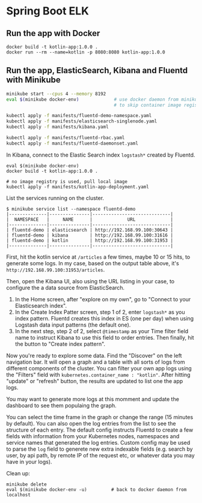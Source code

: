 # Spring Boot ELK

## Run the app with Docker

```
docker build -t kotlin-app:1.0.0 .
docker run --rm --name=kotlin -p 8080:8080 kotlin-app:1.0.0
```

## Run the app, ElasticSearch, Kibana and Fluentd with Minikube

```bash
minikube start --cpus 4 --memory 8192
eval $(minikube docker-env)             # use docker daemon from minikube VM
                                        # to skip container image registries
```

```bash
kubectl apply -f manifests/fluentd-demo-namespace.yaml
kubectl apply -f manifests/elasticsearch-singlenode.yaml
kubectl apply -f manifests/kibana.yaml

kubectl apply -f manifests/fluentd-rbac.yaml
kubectl apply -f manifests/fluentd-daemonset.yaml
```

In Kibana, connect to the Elastic Search index `logstash*` created by Fluentd.

```
eval $(minikube docker-env)
docker build -t kotlin-app:1.0.0 .

# no image registry is used, pull local image
kubectl apply -f manifests/kotlin-app-deployment.yaml
```

List the services running on the cluster.

```
$ minikube service list --namespace fluentd-demo
|--------------|---------------|-----------------------------|
|  NAMESPACE   |     NAME      |             URL             |
|--------------|---------------|-----------------------------|
| fluentd-demo | elasticsearch | http://192.168.99.100:30643 |
| fluentd-demo | kibana        | http://192.168.99.100:31616 |
| fluentd-demo | kotlin        | http://192.168.99.100:31953 |
|--------------|---------------|-----------------------------|
```

First, hit the kotlin service at `/articles` a few times, maybe 10 or 15 hits,
to generate some logs. In my case, based on the output table above, it's
`http://192.168.99.100:31953/articles`.

Then, open the Kibana UI, also using the URL listing in your case, to configure
the a data source from ElasticSearch.

1. In the Home screen, after "explore on my own", go to "Connect to your
   Elasticsearch index".
2. In the Create Index Patter screen, step 1 of 2, enter `logstash*` as you index
   pattern. Fluentd creates this index in ES (one per day) when using Logstash
   data input patterns (the default one).
3. In the next step, step 2 of 2, select `@timestamp` as your Time filter field
   name to instruct Kibana to use this field to order entries. Then finally,
   hit the button to "Create index pattern".

Now you're ready to explore some data. Find the "Discover" on the left
navigation bar. It will open a graph and a table with all sorts of logs from
different components of the cluster. You can filter your own app logs using the
"Filters" field with `kubernetes.container_name : "kotlin"`. After hitting
"update" or "refresh" button, the results are updated to list one the app logs.

You may want to generate more logs at this momment and update the dashboard to
see them populaing the graph.

You can select the time frame in the graph or change the range (15 minutes by
default). You can also open the log entries from the list to see the structure
of each entry. The default config instructs Fluentd to create a few fields with
information from your Kubernetes nodes, namespaces and service names that
generated the log entries. Custom config may be used to parse the `log` field
to generete new extra indexable fields (e.g. search by user, by api path, by
remote IP of the request etc, or whatever data you may have in your logs).


Clean up:
```
minikube delete
eval $(minikube docker-env -u)         # back to docker daemon from localhost
```
